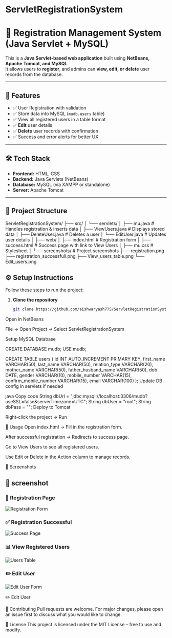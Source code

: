 # ServletRegistrationSystem
# 📝 Registration Management System (Java Servlet + MySQL)

This is a **Java Servlet-based web application** built using **NetBeans, Apache Tomcat, and MySQL**.  
It allows users to **register**, and admins can **view, edit, or delete** user records from the database.

---

## 🚀 Features
- ✅ User Registration with validation  
- ✅ Store data into MySQL (`mudb.users` table)  
- ✅ View all registered users in a table format  
- ✅ **Edit** user details  
- ✅ **Delete** user records with confirmation  
- ✅ Success and error alerts for better UX  

---

## 🛠️ Tech Stack
- **Frontend:** HTML, CSS  
- **Backend:** Java Servlets (NetBeans)  
- **Database:** MySQL (via XAMPP or standalone)  
- **Server:** Apache Tomcat  

---

## 📂 Project Structure
ServletRegistrationSystem/
├── src/
│ └── servlets/
│ ├── mu.java # Handles registration & inserts data
│ ├── ViewUsers.java # Displays stored data
│ ├── DeleteUser.java # Deletes a user
│ └── EditUser.java # Updates user details
│
├── web/
│ ├── index.html # Registration form
│ ├── success.html # Success page with link to View Users
│ ├── mu.css # Stylesheet
│
└── screenshots/ # Project screenshots
├── registration.png
├── registration_successfull.png
├── View_users_table.png
└── Edit_users.png

## ⚙️ Setup Instructions

Follow these steps to run the project:

1. **Clone the repository**
   ```bash
   git clone https://github.com/aishwaryash775/ServletRegistrationSystem.git
Open in NetBeans

File → Open Project → Select ServletRegistrationSystem

Setup MySQL Database

CREATE DATABASE mudb;
USE mudb;

CREATE TABLE users (
    id INT AUTO_INCREMENT PRIMARY KEY,
    first_name VARCHAR(50),
    last_name VARCHAR(50),
    relation_type VARCHAR(20),
    mother_name VARCHAR(50),
    father_husband_name VARCHAR(50),
    dob DATE,
    gender VARCHAR(10),
    mobile_number VARCHAR(15),
    confirm_mobile_number VARCHAR(15),
    email VARCHAR(100)
);
Update DB config in servlets if needed

java
Copy code
String dbUrl = "jdbc:mysql://localhost:3306/mudb?useSSL=false&serverTimezone=UTC";
String dbUser = "root";
String dbPass = "";
Deploy to Tomcat

Right-click the project → Run


🎯 Usage
Open index.html → Fill in the registration form.

After successful registration → Redirects to success page.

Go to View Users to see all registered users.

Use Edit or Delete in the Action column to manage records.

📸 Screenshots
## 📸 screenshot

### 📝 Registration Page
![Registration Form](screenshots/registration.png)

### ✅ Registration Successful
![Success Page](screenshots/registrationsuccessfull.png)

### 📊 View Registered Users
![Users Table](screenshots/viewuserstable.png)

### ✏️ Edit User
![Edit User Form](screenshots/editusers.png)

✏️ Edit User

🤝 Contributing
Pull requests are welcome. For major changes, please open an issue first to discuss what you would like to change.

📜 License
This project is licensed under the MIT License – free to use and modify.



